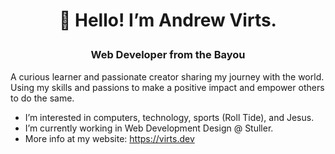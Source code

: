 # <p align="center">👋 Hello! I’m Andrew Virts.</p>
### <p align="center">Web Developer from the Bayou</p>
A curious learner and passionate creator sharing my journey with the world. Using my skills and passions to make a positive impact and empower others to do the same.
- I’m interested in computers, technology, sports (Roll Tide), and Jesus.
- I’m currently working in Web Development Design @ Stuller.
- More info at my website: https://virts.dev
